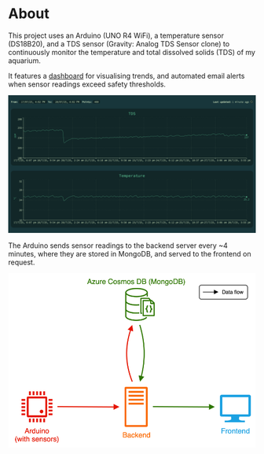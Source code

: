 # About

This project uses an Arduino (UNO R4 WiFi), a temperature sensor (DS18B20), and a TDS sensor (Gravity: Analog TDS Sensor clone) to continuously monitor the temperature and total dissolved solids (TDS) of my aquarium.

It features a [dashboard](https://ambitious-pond-01c6b4600.1.azurestaticapps.net) for visualising trends, and automated email alerts when sensor readings exceed safety thresholds.

<p align="center">
  <img src="./docs/app.png"/>
</p>

The Arduino sends sensor readings to the backend server every ~4 minutes, where they are stored in MongoDB, and served to the frontend on request.

<p align="center">
  <img src="./docs/data-flow-diagram.svg"/>
</p>
